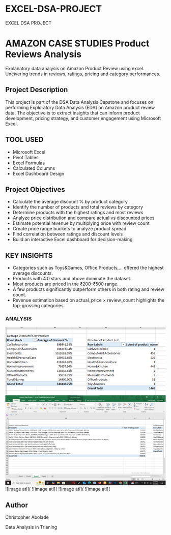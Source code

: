 # EXCEL-DSA-PROJECT
EXCEL DSA PROJECT

# AMAZON CASE STUDIES Product Reviews Analysis
Explanatory data analysis on Amazon Product Review using excel. Uncivering trends in reviews, ratings, pricing and category performances.

## Project Description
This project is part of the DSA Data Analysis Capstone and focuses on performing Exploratory Data Analysis (EDA) on Amazon product review data. The objective is to extract insights that can inform product development, pricing strategy, and customer engagement using Microsoft Excel.

## TOOL USED
- Microsoft Excel
- Pivot Tables
- Excel Formulas
- Calculated Columns
- Excel Dashboard Design

## Project Objectives
- Calculate the average discount % by product category
- Identify the number of products and total reviews by category
- Determine products with the highest ratings and most reviews
- Analyze price distribution and compare actual vs discounted prices
- Estimate potential revenue by multiplying price with review count
- Create price range buckets to analyze product spread
- Find correlation between ratings and discount levels
- Build an interactive Excel dashboard for decision-making

## KEY INSIGHTS
- Categories such as Toys&Games, Office Products,... offered the highest average discounts.
- Products with 4.0 stars and above dominate the dataset.
- Most products are priced in the ₹200–₹500 range.
- A few products significantly outperform others in both rating and review count.
- Revenue estimation based on actual_price × review_count highlights the top-grossing categories.

### ANALYSIS
![image atl](https://github.com/chrisblu15/EXCEL-DSA-PROJECT/blob/2607c669416ec826957e9d337b0a40c203b94676/Screenshot%20Pivot%20Table.png)
![image atl](https://github.com/chrisblu15/EXCEL-DSA-PROJECT/blob/e8aa113b9f89e30e95d7b6ebb3ea4c2745110664/Screenshot%202025-08-02%20153938.png)
![image atl](
![image atl](
![image atl](
![image atl](
## Author
Christopher Abolade

Data Analysis in Trianing
